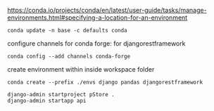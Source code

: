 https://conda.io/projects/conda/en/latest/user-guide/tasks/manage-environments.html#specifying-a-location-for-an-environment

    conda update -n base -c defaults conda

configure channels for conda forge: for djangorestframework

    conda config --add channels conda-forge

create environment within inside workspace folder

    conda create --prefix ./envs django pandas djangorestframework 

    django-admin startproject pStore .
    django-admin startapp api